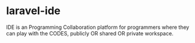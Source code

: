 # laravel-ide
IDE is an Programming Collaboration platform for programmers where they can play with the CODES, publicly OR shared OR private workspace.
